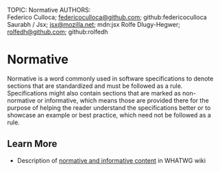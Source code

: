 TOPIC: Normative
AUTHORS: Federico Culloca; federicoculloca@github.com; github:federicoculloca
         Saurabh / Jsx; jsx@mozilla.net; mdn:jsx
         Rolfe Dlugy-Hegwer; rolfedh@github.com; github:rolfedh

# Normative

Normative is a word commonly used in software specifications to denote sections that are standardized
and must be followed as a rule. Specifications might also contain sections that are marked as
non-normative or informative, which means those are provided there for the purpose of helping the
reader understand the specifications better or to showcase an example or best practice,
which need not be followed as a rule.

## Learn More

- Description of [normative and informative content](https://wiki.whatwg.org/wiki/Specs/howto#Content)
in WHATWG wiki
